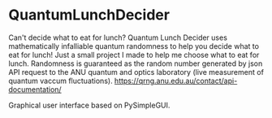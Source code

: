 # QuantumLunchDecider
Can't decide what to eat for lunch? Quantum Lunch Decider uses mathematically infalliable quantum randomness to help you decide what to eat for lunch!
Just a small project I made to help me choose what to eat for lunch. Randomness is guaranteed as the random number generated by json API request to the ANU quantum and optics laboratory (live measurement of quantum vaccum fluctuations). https://qrng.anu.edu.au/contact/api-documentation/

Graphical user interface based on PySimpleGUI.
